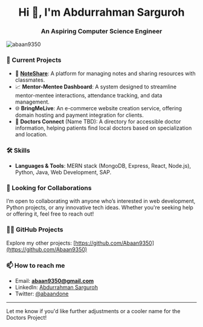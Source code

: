 <h1 align="center">Hi 👋, I'm Abdurrahman Sarguroh</h1>  
<h3 align="center">An Aspiring Computer Science Engineer</h3>

<p align="left"> <img src="https://komarev.com/ghpvc/?username=abaan9350&label=Profile%20views&color=0e75b6&style=flat" alt="abaan9350" /> </p>

### 🚀 Current Projects
- 🔭 **[NoteShare](https://abaan9350.github.io/NoteShare/)**: A platform for managing notes and sharing resources with classmates.
- 📈 **Mentor-Mentee Dashboard**: A system designed to streamline mentor-mentee interactions, attendance tracking, and data management.
- 🌐 **BringMeLive**: An e-commerce website creation service, offering domain hosting and payment integration for clients.
- 🏥 **Doctors Connect** (Name TBD): A directory for accessible doctor information, helping patients find local doctors based on specialization and location.

### 🛠 Skills
- **Languages & Tools**: MERN stack (MongoDB, Express, React, Node.js), Python, Java, Web Development, SAP.

### 🤝 Looking for Collaborations
I’m open to collaborating with anyone who’s interested in web development, Python projects, or any innovative tech ideas. Whether you're seeking help or offering it, feel free to reach out!

### 👨‍💻 GitHub Projects
Explore my other projects: [https://github.com/Abaan9350](https://github.com/Abaan9350)

### 📫 How to reach me
- Email: **abaan9350@gmail.com**
- LinkedIn: [Abdurrahman Sarguroh](https://www.linkedin.com/in/abdurrahman-sarguroh/)
- Twitter: [@abaandone](https://twitter.com/abaandone)

---

Let me know if you'd like further adjustments or a cooler name for the Doctors Project!

